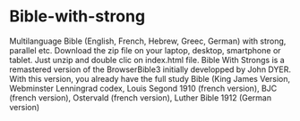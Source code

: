 # Bible-with-strong
Multilanguage Bible (English, French, Hebrew, Greec, German) with strong, parallel etc. 
Download the zip file on your laptop, desktop, smartphone or tablet. 
Just unzip and double clic on index.html file. 
Bible With Strongs is a remastered version of the BrowserBible3 initially developped by John DYER. 
With this version, you already have the full study Bible (King James Version, Webminster Lenningrad codex,  Louis Segond 1910 (french version), BJC (french version), Ostervald (french version), Luther Bible 1912 (German version)
